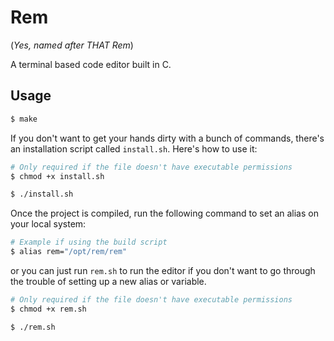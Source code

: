 # Rem
(*Yes, named after THAT Rem*)

A terminal based code editor built in C.

## Usage
```bash
$ make
```

If you don't want to get your hands dirty with a bunch of commands, there's an installation script called `install.sh`. Here's how to use it:

```bash
# Only required if the file doesn't have executable permissions
$ chmod +x install.sh

$ ./install.sh
```

Once the project is compiled, run the following command to set an alias on your local system:

```bash
# Example if using the build script
$ alias rem="/opt/rem/rem"
```
or you can just run `rem.sh` to run the editor if you don't want to go through the trouble of setting up a new alias or variable.

```bash
# Only required if the file doesn't have executable permissions
$ chmod +x rem.sh

$ ./rem.sh
```